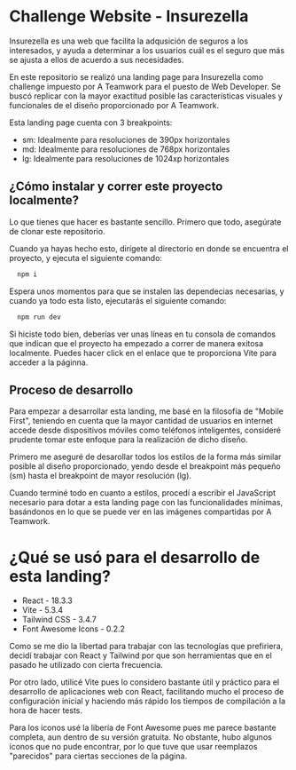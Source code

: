 # Challenge Website - Insurezella

Insurezella es una web que facilita la adqusición de seguros a los interesados, y ayuda a determinar a los usuarios cuál es el seguro que más se ajusta a ellos de acuerdo a sus necesidades.

En este repositorio se realizó una landing page para Insurezella como challenge impuesto por A Teamwork para el puesto de Web Developer. Se buscó replicar con la mayor exactitud posible las características visuales y funcionales de el diseño proporcionado por A Teamwork.

Esta landing page cuenta con 3 breakpoints:

- sm: Idealmente para resoluciones de 390px horizontales
- md: Idealmente para resoluciones de 768px horizontales
- lg: Idealmente para resoluciones de 1024xp horizontales

## ¿Cómo instalar y correr este proyecto localmente?

Lo que tienes que hacer es bastante sencillo. Primero que todo, asegúrate de clonar este repositorio.

Cuando ya hayas hecho esto, dirígete al directorio en donde se encuentra el proyecto, y ejecuta el siguiente comando:

```bash
  npm i
```

Espera unos momentos para que se instalen las dependecias necesarias, y cuando ya todo esta listo, ejecutarás el siguiente comando:

```bash
  npm run dev
```

Si hiciste todo bien, deberías ver unas líneas en tu consola de comandos que indican que el proyecto ha empezado a correr de manera exitosa localmente. Puedes hacer click en el enlace que te proporciona Vite para acceder a la páginna.

## Proceso de desarrollo

Para empezar a desarrollar esta landing, me basé en la filosofía de "Mobile First", teniendo en cuenta que la mayor cantidad de usuarios en internet accede desde dispositivos móviles como teléfonos inteligentes, consideré prudente tomar este enfoque para la realización de dicho diseño.

Primero me aseguré de desarollar todos los estilos de la forma más similar posible al diseño proporcionado, yendo desde el breakpoint más pequeño (sm) hasta el breakpoint de mayor resolución (lg).

Cuando terminé todo en cuanto a estilos, procedí a escribir el JavaScript necesario para dotar a esta landing page con las funcionalidades mínimas, basándonos en lo que se puede ver en las imágenes compartidas por A Teamwork.

# ¿Qué se usó para el desarrollo de esta landing?

- React - 18.3.3
- Vite - 5.3.4
- Tailwind CSS - 3.4.7
- Font Awesome Icons - 0.2.2

Como se me dio la libertad para trabajar con las tecnologías que prefiriera, decidí trabajar con React y Tailwind por que son herramientas que en el pasado he utilizado con cierta frecuencia.

Por otro lado, utilicé Vite pues lo considero bastante útil y práctico para el desarrollo de aplicaciones web con React, facilitando mucho el proceso de configuración inicial y haciendo más rápido los tiempos de compilación a la hora de hacer tests.

Para los íconos usé la libería de Font Awesome pues me parece bastante completa, aun dentro de su versión gratuita. No obstante, hubo algunos íconos que no pude encontrar, por lo que tuve que usar reemplazos "parecidos" para ciertas secciones de la página.
